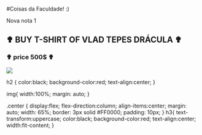 #Coisas da Faculdade! :)


Nova nota 1
<div id="banner-message" class="center">
 <h2>
 ✟ BUY T-SHIRT OF VLAD TEPES DRÁCULA ✟
 </h2>
 <h3>
 ✟ price 500$ ✟
 </h3>
 <img src="https://d010204.bibloo.cz/_galerie/varianty/207/2079877-z.jpg">
</div>


h2 {
  color:black;
  background-color:red;
  text-align:center;
}

img{
  width:100%;
  margin:  auto;
}

.center {
  display:flex;
  flex-direction:column;
  align-items:center;
  margin: auto;
  width: 65%;
  border: 3px solid #FF0000;
  padding: 10px;
}
  h3{
    text-transform:uppercase;
    color:black;
    background-color:red;
    text-align:center;
    width:fit-content;
  }
